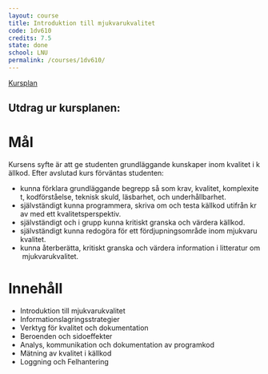 ```yaml
---
layout: course
title: Introduktion till mjukvarukvalitet
code: 1dv610
credits: 7.5
state: done
school: LNU
permalink: /courses/1dv610/
---
```


[Kursplan](/files/courseplan/1dv610.pdf)

Utdrag ur kursplanen:
---

Mål
===
Kursens syfte är att ge studenten grundläggande kunskaper inom kvalitet i källkod.
Efter avslutad kurs förväntas studenten:

- kunna förklara grundläggande begrepp så som krav, kvalitet, komplexitet, kodförståelse, teknisk skuld, läsbarhet, och underhållbarhet.
- självständigt kunna programmera, skriva om och testa källkod utifrån krav med ett kvalitetsperspektiv.
- självständigt och i grupp kunna kritiskt granska och värdera källkod.
- självständigt kunna redogöra för ett fördjupningsområde inom mjukvarukvalitet.
- kunna återberätta, kritiskt granska och värdera information i litteratur om mjukvarukvalitet.

Innehåll
===
- Introduktion till mjukvarukvalitet
- Informationslagringsstrategier
- Verktyg för kvalitet och dokumentation
- Beroenden och sidoeffekter
- Analys, kommunikation och dokumentation av programkod
- Mätning av kvalitet i källkod
- Loggning och Felhantering
